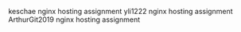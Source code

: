 keschae nginx hosting assignment
yli1222 nginx hosting assignment
ArthurGit2019 nginx hosting assignment
